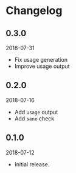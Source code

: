 # Changelog

## 0.3.0

2018-07-31

- Fix usage generation
- Improve usage output

## 0.2.0

2018-07-16

- Add `usage` output
- Add `sane` check

## 0.1.0

2018-07-12

- Initial release.
